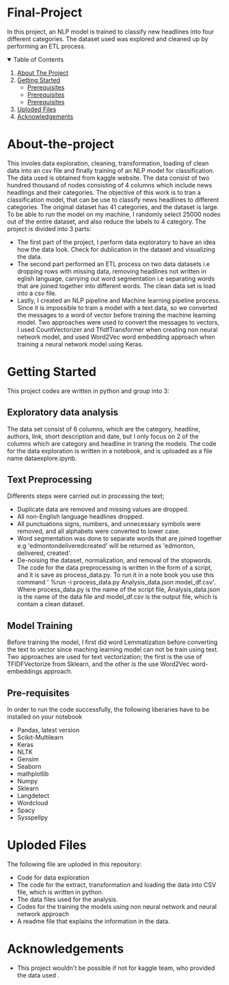 # Final-Project
In this project, an NLP model is trained to classify new headlines into four different categories. The dataset used was explored and cleaned up by performing an ETL process.

<details open="open">
  <summary>Table of Contents</summary>
  <ol>
    <li>
      <a href="#about-the-project and goal">About The Project</a>
    </li>
    <li>
      <a href="#getting-started">Getting Started</a>
      <ul>
        <li><a href="#Exploratory data analysis">Prerequisites</a></li>
      </ul>
      <ul>
        <li><a href="#Text Preprocessing">Prerequisites</a></li>
      </ul>
      <ul>
        <li><a href="#prerequisites">Prerequisites</a></li>
      </ul>
    </li>
    <li><a href="#Uploded Files">Uploded Files</a></li>    
    <li><a href="#acknowledgements">Acknowledgements</a></li>
  </ol>
</details>

# About-the-project
This involes data exploration, cleaning, transformation, loading of clean data into an csv file and finally training of an NLP model for classification.
The data used is obtained from kaggle website. The data consist of two hundred thousand of nodes consisting of 4 columns which include news headlings and their categories.
The objective of this work is to tran a classification model, that can be use to classify news headlines to different categories. The original dataset has 41 categories, and the dataset is large. To be able to run the model on my machine, I randomly select 25000 nodes out of the entire dataset, and also reduce the labels to 4 category.
The project is divided into 3 parts:
* The first part of the project, I perform data exploratory to have an idea how the data look. Check for dublication in the dataset and visualizing the data. 
* The second part performed an ETL process on two data datasets i.e dropping rows with missing data, removing headlines not written in eglish language, carrying out word segmentation i.e separating words that are joined together into different words. The clean data set is load into a csv file.
* Lastly, I created an NLP pipeline and Machine learning pipeline process. Since it is impossible to train a model with a text data, so we converted the messages to a word of vector before training the machine learning model. Two approaches were used to convert the messages to vectors, I used CountVectorizer and TfidfTransformer when creating non neural network model, and used Word2Vec word embedding approach when training a neural network model using Keras.
# Getting Started
This project codes are written  in python and group into 3:
## Exploratory data analysis
The data set consist of 6 columns, which are the category, headline, authors, link, short description and date, but I only focus on 2 of the columns which are category and headline in traning the models. The code for the data exploration is written in a notebook, and is uploaded as a file name dataexplore.ipynb.
## Text Preprocessing
Differents steps were carried out in processing the text; 
* Duplicate data are removed and missing values are dropped.
* All non-English language headlines dropped.
* All punctuations signs, numbers, and unnecessary symbols were removed, and all alphabets were converted to lower case.
* Word segmentation was done to separate words that are joined together e.g 'edmontondeliveredcreated' will be returned as 'edmonton, delivered, created'.
* De-noising the dataset, normalization, and removal of the stopwords.
The code for the data preprocessing is written in the form of a script, and it is save as process_data.py. To run it in a note book you use this command ' %run -i process_data.py Analysis_data.json model_df.csv'. Where process_data.py is the name of the script file, Analysis_data.json is the name of the data file and model_df.csv is the output file, which is contain a clean dataset.
## Model Training
Before training the model, I first did word Lemmatization before converting the text to vector since maching learning model can not be train using text. Two approaches are used for text vectorization; the first is the use of TFIDFVectorize from Sklearn, and the other is the use Word2Vec word- embeddings approach.
## Pre-requisites
In order to run the code successfully, the following liberaries have to be installed on your notebook
* Pandas, latest version
* Scikit-Multilearn
* Keras
* NLTK
* Gensim
* Seaborn
* mathplotlib
* Numpy
* Sklearn
* Langdetect
* Wordcloud
* Spacy
* Sysspellpy

# Uploded Files
The following file are uploded in this repository:
* Code for data exploration
* The code for the extract, transformation and loading the data into CSV file, which is written in python.
* The data files used for the analysis.
* Codes for the training the models using non neural network and neural network approach
* A readme file that explains the information in the data.


# Acknowledgements
* This project wouldn't be possible if not for kaggle team, who provided the data used .

